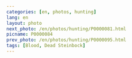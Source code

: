 ```yaml
---
categories: [en, photos, hunting]
lang: en
layout: photo
next_photo: /en/photos/hunting/P0000081.html
picname: P0000084
prev_photo: /en/photos/hunting/P0000095.html
tags: [Blood, Dead Steinbock]
---
```

